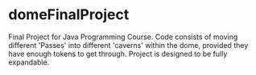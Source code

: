 # domeFinalProject
Final Project for Java Programming Course. 
Code consists of moving different 'Passes' into different 'caverns' within the dome, provided they have enough tokens to get through.
Project is designed to be fully expandable.
